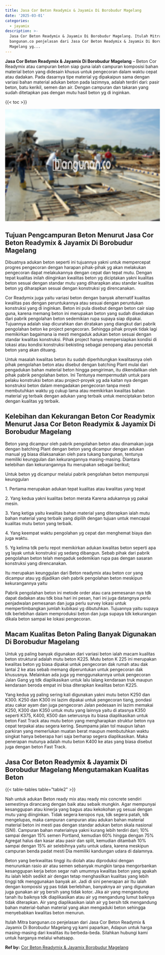 ```yaml
---
title: Jasa Cor Beton Readymix & Jayamix Di Borobudur Magelang
date: '2025-03-01'
categories:
  - jayamix
description: >-
  Jasa Cor Beton Readymix & Jayamix Di Borobudur Magelang. Itulah Mitra
  bangunan.co penjelasan dari Jasa Cor Beton Readymix & Jayamix Di Borobudur
  Magelang yg...
---
```


**Jasa Cor Beton Readymix & Jayamix Di Borobudur Magelang** – Beton Cor Readymix atau campuran beton siap guna ialah campuran komposisi bahan material beton yang didesain khusus untuk pengecoran dalam waktu cepat atau dadakan. Pada dasarnya tipe material yg dipakaipun sama dengan variasi bahan material adukan beton pada lazimnya, adalah terdiri dari: pasir beton, batu kerikil, semen dan air. Dengan campuran dan takaran yang sudah ditetapkan pas dengan mutu hasil beton yg di inginkan.

{{< toc >}}

![Jasa Cor Beton Readymix & Jayamix Di Borobudur Magelang](/images/jasa-cor-readymix-08.png)

## Tujuan Pengcampuran Beton Menurut Jasa Cor Beton Readymix & Jayamix Di Borobudur Magelang

Dibuatnya adukan beton seperti ini tujuannya yakni untuk mempercepat progres pengecoran dengan harapan pihak-pihak yg akan melakukan pengecoran dapat melakukannya dengan cepat dan tepat mutu. Dengan tepat kualitas inilah diinginkan kwalitas beton yg diciptakan yakni kualitas beton sesuai dengan standar mutu yang diharapkan atau standar kualitas beton yg diharapkan sesuai dengan konstruksi yg direncanakan.

Cor Readymix juga yaitu variasi beton dengan banyak alternatif kualitas kwalitas pas dengan peruntukannya atau sesuai dengan peruntukan konstruksi yang di inginkan. Beton ini pula disebut dengan beton cair siap guna, karena memang beton ini merupakan beton yang sudah disediakan dari pabrik pengolahan beton sedemikian rupa supaya siap dipakai. Tujuannya adalah siap dicurahkan dan diratakan yang diangkut dari pabrik pengolahan beton ke project pengecoran. Sehingga pihak proyek tidak lagi memikirkan bagaimana ia mesti mengaduk adukan beton sesuai dengan standar kwalitas konstruksi. Pihak project hanya mempersiapkan kondisi di lokasi atau kondisi konstruksi bekisting sebagai penopang atau pencetak beton yang akan dituang.

Untuk masalah kwalitas beton itu sudah diperhitungkan kwalitasnya oleh pihak pengolahan beton atau disebut dengan batching Plant mulai dari pengadukan bahan material beton hingga pengiriman, itu dikendalikan oleh pihak pabrik pengolahan beton. Ini Tentunya mempermudah untuk para pelaku konstruksi beton atau project-proyek yg ada kaitan nya dengan konstruksi beton dalam mengadakan pengecoran tanpa mesti membutuhkan waktu yg cukup lama atau memikirkan kwalitas bahan material yg terbaik dengan adukan yang terbaik untuk menciptakan beton dengan kualitas yg terbaik.

## Kelebihan dan Kekurangan Beton Cor Readymix Menurut Jasa Cor Beton Readymix & Jayamix Di Borobudur Magelang

Beton yang dicampur oleh pabrik pengolahan beton atau dinamakan juga dengan batching Plant dengan beton yang dicampur dengan adukan manual yg biasa dilaksanakan oleh para tukang bangunan, tentunya memiliki keunggulan dan kekurangannya masing-masing. Diantara kelebihan dan kekurangannya Itu merupakan sebagai berikut;

Untuk beton yg dicampur melalui pabrik pengolahan beton mempunyai keunggulan

1\. Pertama merupakan adukan tepat kualitas atau kwalitas yang tepat

2\. Yang kedua yakni kualitas beton merata Karena adukannya yg pakai mesin.

3\. Yang ketiga yaitu kwalitas bahan material yang diterapkan ialah mutu bahan material yang terbaik yang dipilih dengan tujuan untuk mencapai kualitas mutu beton yang terbaik.

4\. Yang keempat waktu pengolahan yg cepat dan menghemat biaya dan juga waktu.

5\. Yg kelima tdk perlu repot memikirkan adukan kwalitas beton seperti apa yg layak untuk konstruksi yg sedang dibangun. Sebab pihak dari pabrik pengolahan beton telah mengaduk sedemikian rupa pas dengan sasaran konstruksi yang direncanakan.

Itu merupakan keunggulan dari Beton readymix atau beton cor yang dicampur atau yg dijadikan oleh pabrik pengolahan beton meskipun kekurangannya yaitu

Pabrik pengolahan beton ini metode order atau cara pemesanan nya tdk dapat dadakan atau tdk bisa hari ini pesan, hari ini juga datangnya perlu penjadwalan pemesanan dan juga perlu survey lokasi untuk mempertimbangkan jumlah kubikasi yg dibutuhkan. Tujuannya yaitu supaya tdk berlebihan dalam memproduksi beton dan juga supaya tdk kekurangan dikala beton sampai ke lokasi pengecoran.

## Macam Kualitas Beton Paling Banyak Digunakan Di Borobudur Magelang

Untuk yg paling banyak digunakan dari variasi beton ialah macam kualitas beton struktural adalah mutu beton K225. Mutu beton K 225 ini merupakan kwalitas beton yg biasa dipakai untuk pengecoran dak rumah atau dak lantai 2 ke atas sebab memang diperuntukan untuk pengecoran dak khususnya. Melainkan ada juga yg menggunakannya untuk pengecoran Jalan Gang yg tdk diaplikasikan untuk lalu lalang kendaraan truk maupun kendaraan beroda empat ini bisa diterapkan kwalitas beton K225.

Yang kedua yg paling sering kali digunakan yakni mutu beton K250 dan K300. K250 dan K300 ini lazim dipakai untuk pengecoran tiang, pondasi atau cakar ayam dan juga pengecoran Jalan pedesaan ini lazim memakai K250, K300 dan K350 untuk mutu yang lainnya yaitu di atasnya K350 seperti K375, K400, K500 dan seterusnya itu biasa diaplikasikan untuk beton Fast Track atau mutu beton yang mengharapkan struktur beton nya cepat terpakai atau segera kering. Seumpama jalan tol maupun lahan parkiran yang memerlukan muatan berat maupun membutuhkan waktu singkat hanya beberapa hari saja berharap segera diaplikasikan. Maka penerapan mutunya adalah mutu beton K400 ke atas yang biasa disebut juga dengan beton Fast Track.

## Jasa Cor Beton Readymix & Jayamix Di Borobudur Magelang Mengutamakan Kualitas Beton

{{< table-tables table="table2" >}}

Nah untuk adukan Beton ready mix atau ready mix concrete sendiri semestinya dirancang dengan baik atau sebaik mungkin. Agar mempunyai kesanggupan atau kinerja yang bagus atau kekokohan yg sesuai dengan mutu yang diinginkan. Tidak segera keropos nya, tdk segera patah, tdk mengelupas, maka campuran campuran atau adukan bahan material material beton ini mesti pas dengan standar adukan beton skala nasional (SNI). Campuran bahan materialnya yakni kurang lebih terdiri dari; 10% sampai dengan 15% semen Portland, kemudian 60% hingga dengan 75% Agregat halus dan kasar atau pasir dan split, kemudian ditambah 10% sampai dengan 15% air selebihnya yaitu untuk udara, karena meskipun campuran benda padat mesti Dia memiliki kandungan udara di dalamnya.

Beton yang berkwalitas tinggi itu diolah atau diproduksi dengan menurunkan rasio air atau semen sebanyak mungkin tanpa mengorbankan kesanggupan kerja beton segar nah umumnya kwalitas beton yang apakah itu ialah lebih sedikit air dengan tetap menghasilkan kualitas yang lebih tinggi tdk menggunakan banyak air. Jadi di sini penerapan air Itu ialah dengan komposisi yg pas tidak berlebihan, banyaknya air yang digunakan juga gunakan air yg bersih yang tidak kotor. Jika air yang mengandung tanah itu baiknya tdk diaplikasikan atau air yg mengandung lumut baiknya tidak diterapkan. Air yang diaplikasikan ialah air yg bersih tdk mengandung bahan material-bahan material yang akan mengaduki beton sehingga menyebabkan kwalitas beton menurun.

Itulah Mitra bangunan.co penjelasan dari Jasa Cor Beton Readymix & Jayamix Di Borobudur Magelang yg kami paparkan, Adapun untuk harga masing-masing dari kwalitas itu berbeda-beda. Silahkan hubungi kami untuk harganya melalui whatsapp.

**Ref by:** [Cor Beton Readymix & Jayamix Borobudur Magelang](https://id.wikipedia.org/wiki/Cor)
